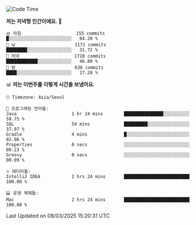   <!--START_SECTION:waka-->
![Code Time](http://img.shields.io/badge/Code%20Time-510%20hrs%2031%20mins-blue)

**저는 저녁형 인간이에요. 🦉** 

```text
🌞 아침                     155 commits         █░░░░░░░░░░░░░░░░░░░░░░░░   04.20 % 
🌆 낮　                     1171 commits        ████████░░░░░░░░░░░░░░░░░   31.72 % 
🌃 저녁                     1728 commits        ████████████░░░░░░░░░░░░░   46.80 % 
🌙 밤　                     638 commits         ████░░░░░░░░░░░░░░░░░░░░░   17.28 % 
```


📊 **저는 이번주를 이렇게 시간을 보냈어요.** 

```text
🕑︎ Timezone: Asia/Seoul

💬 프로그래밍 언어들: 
Java                     1 hr 24 mins        ███████████████░░░░░░░░░░   58.75 % 
SQL                      54 mins             █████████░░░░░░░░░░░░░░░░   37.97 % 
Gradle                   4 mins              █░░░░░░░░░░░░░░░░░░░░░░░░   02.96 % 
Properties               0 secs              ░░░░░░░░░░░░░░░░░░░░░░░░░   00.23 % 
Groovy                   0 secs              ░░░░░░░░░░░░░░░░░░░░░░░░░   00.09 % 

🔥 에디터들: 
IntelliJ IDEA            2 hrs 24 mins       █████████████████████████   100.00 % 

💻 운영 체제들: 
Mac                      2 hrs 24 mins       █████████████████████████   100.00 % 
```


 Last Updated on 08/03/2025 15:20:31 UTC
<!--END_SECTION:waka-->
